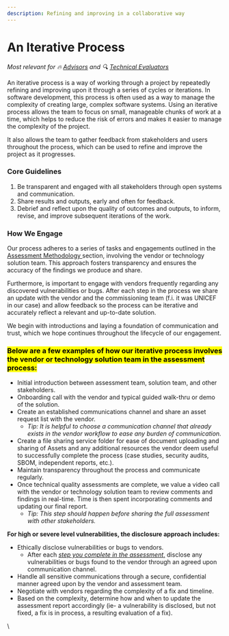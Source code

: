 ```yaml
---
description: Refining and improving in a collaborative way
---
```


# An Iterative Process

<i>Most relevant for 🔥 [Advisors](../get-started.md#advisors) and 🔍 [Technical Evaluators](../get-started.md#technical-evaluators)</i>

An iterative process is a way of working through a project by repeatedly refining and improving upon it through a series of cycles or iterations. In software development, this process is often used as a way to manage the complexity of creating large, complex software systems. Using an iterative process allows the team to focus on small, manageable chunks of work at a time, which helps to reduce the risk of errors and makes it easier to manage the complexity of the project.

It also allows the team to gather feedback from stakeholders and users throughout the process, which can be used to refine and improve the project as it progresses.&#x20;

### Core Guidelines

1. Be transparent and engaged with all stakeholders through open systems and communication.
2. Share results and outputs, early and often for feedback.
3. Debrief and reflect upon the quality of outcomes and outputs, to inform, revise, and improve subsequent iterations of the work.

### How We Engage&#x20;

Our process adheres to a series of tasks and engagements outlined in the [Assessment Methodology ](audit-components-steps-and-timeline/)section, involving the vendor or technology solution team. This approach fosters transparency and ensures the accuracy of the findings we produce and share.

Furthermore, is important to engage with vendors frequently regarding any discovered vulnerabilities or bugs. After each step in the process we share an update with the vendor and the commissioning team (f.i. it was UNICEF in our case) and allow feedback so the process can be iterative and accurately reflect a relevant and up-to-date solution.&#x20;

We begin with introductions and laying a foundation of communication and trust, which we hope continues throughout the lifecycle of our engagement.&#x20;

### <mark class="yellow-bg">**Below are a few examples of how our iterative process involves the vendor or technology solution team in the assessment process:**</mark>

* Initial introduction between assessment team, solution team, and other stakeholders.
* Onboarding call with the vendor and typical guided walk-thru or demo of the solution.
* Create an established communications channel and share an asset request list with the vendor.
  * _Tip: It is helpful to choose a communication channel that already exists in the vendor workflow to ease any burden of communication._
* &#x20;Create a file sharing service folder for ease of document uploading and sharing of Assets and any additional resources the vendor deem useful to successfully complete the process (case studies, security audits, SBOM, independent reports, etc.).
* Maintain transparency throughout the process and communicate regularly.&#x20;
* Once technical quality assessments are complete, we value a video call with the vendor or technology solution team to review comments and findings in real-time. Time is then spent incorporating comments and updating our final report.
  * _Tip: This step should happen before sharing the full assessment with other stakeholders._&#x20;

**For high or severe level vulnerabilities, the disclosure approach includes:**&#x20;

* Ethically disclose vulnerabilities or bugs to vendors.
  * After each [_step you complete in the assessment_](../partners/partner-assessments/)[,](holistic-audits-for-ict4d.md) disclose any vulnerabilities or bugs found to the vendor through an agreed upon communication channel.
* Handle all sensitive communications through a secure, confidential manner agreed upon by the vendor and assessment team.
* Negotiate with vendors regarding the complexity of a fix and timeline.
* Based on the complexity, determine how and when to update the assessment report accordingly (ie- a vulnerability is disclosed, but not fixed, a fix is in process, a resulting evaluation of a fix).

\


